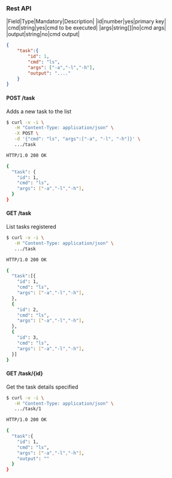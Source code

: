 ### Rest API

|Field|Type|Mandatory|Description|
|id|number|yes|primary key|
|cmd|string|yes|cmd to be executed|
|args|string[]|no|cmd args|
|output|string|no|cmd output|

```json
{
    "task":{
        "id": 1,
        "cmd": "ls",
        "args": ["-a","-l","-h"],
        "output": "...."
    }
}
```

#### POST /task

Adds a new task to the list

```bash
$ curl -v -i \
   -H "Content-Type: application/json" \
   -X POST \
   -d '{"cmd": "ls", "args":["-a", "-l", "-h"]}' \
   .../task

HTTP/1.0 200 OK

{
  "task": {
    "id": 1,
    "cmd": "ls",
    "args": ["-a","-l","-h"],
  }
}

```

#### GET /task

List tasks registered

```bash
$ curl -v -i \
   -H "Content-Type: application/json" \
   .../task

HTTP/1.0 200 OK

{
  "task":[{
    "id": 1,
    "cmd": "ls",
    "args": ["-a","-l","-h"],
  },
  {
    "id": 2,
    "cmd": "ls",
    "args": ["-a","-l","-h"],
  },
  {
    "id": 3,
    "cmd": "ls",
    "args": ["-a","-l","-h"],
  }]
}

```

#### GET /task/{id}

Get the task details specified

```bash
$ curl -v -i \
   -H "Content-Type: application/json" \
   .../task/1

HTTP/1.0 200 OK

{
  "task":{
    "id": 1,
    "cmd": "ls",
    "args": ["-a","-l","-h"],
    "output": ""
  }
}

```
